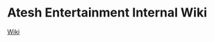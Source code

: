 # Atesh Entertainment Internal Wiki

[Wiki](https://github.com/XtroTheArctic/AteshEntertainmentWiki/wiki)
